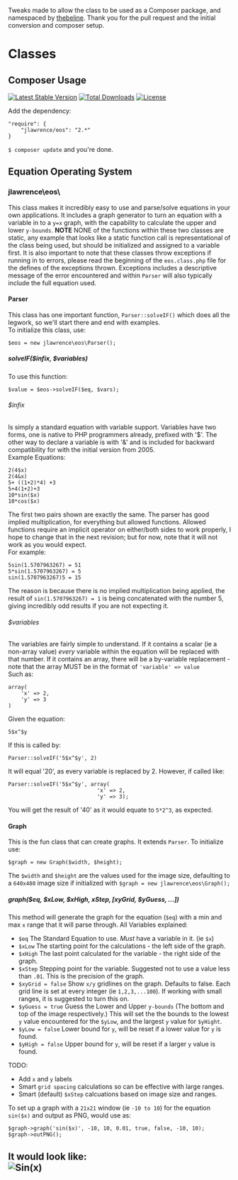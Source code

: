 Tweaks made to allow the class to be used as a Composer package, and namespaced by
[thebeline](https://github.com/thebeline).  Thank you for the pull request and the
initial conversion and composer setup.

# Classes

## Composer Usage
[![Latest Stable Version](https://poser.pugx.org/jlawrence/eos/v/stable)](https://packagist.org/packages/jlawrence/eos) [![Total Downloads](https://poser.pugx.org/jlawrence/eos/downloads)](https://packagist.org/packages/jlawrence/eos)  [![License](https://poser.pugx.org/jlawrence/eos/license)](https://packagist.org/packages/jlawrence/eos)

Add the dependency:

	"require": {
	    "jlawrence/eos": "2.*"
	}


`$ composer update` and you're done.

## Equation Operating System

### jlawrence\eos\

This class makes it incredibly easy to use and parse/solve equations in
your own applications. It includes a graph generator to turn an equation
with a variable in to a `y=x` graph, with the capability to calculate
the upper and lower `y-bounds`.  __NOTE__ NONE of the functions within
these two classes are static, any example that looks like a static function
call is representational of the class being used, but should be initialized
and assigned to a variable first.  It is also important to note that these
classes throw exceptions if running in to errors, please read the beginning
of the `eos.class.php` file for the defines of the exceptions thrown. Exceptions
includes a descriptive message of the error encountered and within `Parser` will
also typically include the full equation used.

#### Parser

This class has one important function, `Parser::solveIF()` which does all the legwork,
so we'll start there and end with examples.  
To initialize this class, use:

    $eos = new jlawrence\eos\Parser();

##### solveIF($infix, $variables)

To use this function:

    $value = $eos->solveIF($eq, $vars);

###### _$infix_

Is simply a standard equation with variable support. Variables
have two forms, one is native to PHP programmers already, prefixed with '$'.
The other way to declare a variable is with '&amp;' and is included for
backward compatibility for with the initial version from 2005.  
Example Equations:

    2(4$x)
    2(4&x)
    5+ ((1+2)*4) +3
    5+4(1+2)+3
    10*sin($x)
    10*cos($x)

The first two pairs shown are exactly the same.  The parser has good implied
multiplication, for everything but allowed functions.  Allowed functions require
an implicit operator on either/both sides to work properly, I hope to change
that in the next revision; but for now, note that it will not work as you would
expect.  
For example:

    5sin(1.5707963267) = 51
    5*sin(1.5707963267) = 5
    sin(1.5707963267)5 = 15

The reason is because there is no implied multiplication being applied, the result
of `sin(1.5707963267) = 1` is being concatenated with the number 5, giving
incredibly odd results if you are not expecting it.

###### _$variables_

The variables are fairly simple to understand.  If it contains a scalar (ie
a non-array value) _every_ variable within the equation will be replaced with
that number.  If it contains an array, there will be a by-variable replacement -
note that the array MUST be in the format of `'variable' => value`  
Such as:

    array(
        'x' => 2,
        'y' => 3
    )

Given the equation:

    5$x^$y

If this is called by:

    Parser::solveIF('5$x^$y', 2)

It will equal '20', as every variable is replaced by 2.  However, if called like:

    Parser::solveIF('5$x^$y', array(
                                'x' => 2,
                                'y' => 3);

You will get the result of '40' as it would equate to `5*2^3`, as expected.

#### Graph

This is the fun class that can create graphs.  It extends `Parser`.
To initialize use:

    $graph = new Graph($width, $height);

The `$width` and `$height` are the values used for the image size, defaulting to
a `640x480` image size if initialized with `$graph = new jlawrence\eos\Graph();`

##### graph($eq, $xLow, $xHigh, $xStep, [$xyGrid, $yGuess, ...])

This method will generate the graph for the equation (`$eq`) with a min and max
`x` range that it will parse through. All Variables explained:
* `$eq`
    The Standard Equation to use.  _Must_ have a variable in it. (ie `$x`)
* `$xLow`
    The starting point for the calculations - the left side of the graph.
* `$xHigh`
    The last point calculated for the variable - the right side of the graph.
* `$xStep`
    Stepping point for the variable.  Suggested not to use a value less than
    `.01`.  This is the precision of the graph.
* `$xyGrid = false`
    Show `x/y` gridlines on the graph.  Defaults to false.  Each grid line
    is set at every integer (ie `1,2,3,...100`). If working with small ranges,
    it is suggested to turn this on.
* `$yGuess = true`
    Guess the Lower and Upper `y-bounds` (The bottom and top of the image
    respectively.)  This will set the the bounds to the lowest `y` value
    encountered for the `$yLow`, and the largest `y` value for `$yHight`.
* `$yLow = false`
    Lower bound for `y`, will be reset if a lower value for `y` is found.
* `$yHigh = false`
    Upper bound for `y`, will be reset if a larger `y` value is found.

TODO:
* Add `x` and `y` labels
* Smart `grid spacing` calculations so can be effective with large ranges.
* Smart (default) `$xStep` calcuations based on image size and ranges.

To set up a graph with a `21x21` window (ie `-10 to 10`) for the equation
`sin($x)` and output as PNG, would use as:

    $graph->graph('sin($x)', -10, 10, 0.01, true, false, -10, 10);
    $graph->outPNG();

It would look like:  
![Sin(x)](http://img825.imageshack.us/img825/1380/sinx21x21.png)
---
